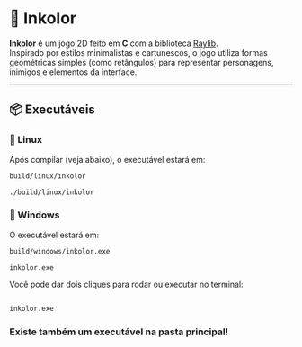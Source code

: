 # 🎨 Inkolor

**Inkolor** é um jogo 2D feito em **C** com a biblioteca [Raylib](https://www.raylib.com/).  
Inspirado por estilos minimalistas e cartunescos, o jogo utiliza formas geométricas simples (como retângulos) para representar personagens, inimigos e elementos da interface.

---

## 📦 Executáveis

### 🔹 Linux

Após compilar (veja abaixo), o executável estará em:

```bash
build/linux/inkolor
```
```bash
./build/linux/inkolor

```
### 🔸 Windows

O executável estará em:

```bash
build/windows/inkolor.exe
```
```bash
inkolor.exe
```
Você pode dar dois cliques para rodar ou executar no terminal:

```bash 

inkolor.exe


```

### Existe também um executável na pasta principal!
